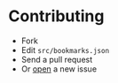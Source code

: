 # Contributing

* Fork
* Edit `src/bookmarks.json`
* Send a pull request
* Or [open](https://github.com/gillesfabio/meteor-bookmarks/issues) a new issue
